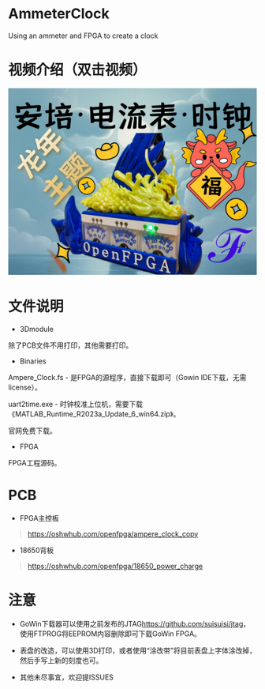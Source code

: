 # AmmeterClock
Using an ammeter and FPGA to create a clock

# 视频介绍（双击视频）

[![安培★表★“龙”时钟](https://github.com/suisuisi/AmmeterClock/blob/main/Doc/%E5%B0%81%E9%9D%A2.jpg)](https://www.bilibili.com/video/BV1hr421A7SL/?spm_id_from=333.999.0.0&vd_source=94a53952efb76af78a48919ff19ee645)

# 文件说明

- 3Dmodule

除了PCB文件不用打印，其他需要打印。

- Binaries

Ampere_Clock.fs - 是FPGA的源程序，直接下载即可（Gowin IDE下载，无需license）。

uart2time.exe - 时钟校准上位机，需要下载《MATLAB_Runtime_R2023a_Update_6_win64.zip》。

官网免费下载。

- FPGA

FPGA工程源码。

# PCB

- FPGA主控板

>  https://oshwhub.com/openfpga/ampere_clock_copy

- 18650背板

>  https://oshwhub.com/openfpga/18650_power_charge

# 注意

- GoWin下载器可以使用之前发布的JTAG<https://github.com/suisuisi/jtag>，使用FTPROG将EEPROM内容删除即可下载GoWin FPGA。

- 表盘的改造，可以使用3D打印，或者使用“涂改带”将目前表盘上字体涂改掉，然后手写上新的刻度也可。

- 其他未尽事宜，欢迎提ISSUES
